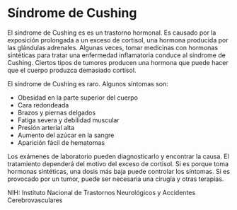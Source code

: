 Síndrome de Cushing
===================


El síndrome de Cushing es es un trastorno hormonal. Es causado por la exposición prolongada a un exceso de cortisol, una hormona producida por las glándulas adrenales. Algunas veces, tomar medicinas con hormonas sintéticas para tratar una enfermedad inflamatoria conduce al síndrome de Cushing. Ciertos tipos de tumores producen una hormona que puede hacer que el cuerpo produzca demasiado cortisol. 


El síndrome de Cushing es raro. Algunos síntomas son:


* Obesidad en la parte superior del cuerpo
* Cara redondeada
* Brazos y piernas delgados
* Fatiga severa y debilidad muscular
* Presión arterial alta
* Aumento del azúcar en la sangre
* Aparición fácil de hematomas


Los exámenes de laboratorio pueden diagnosticarlo y encontrar la causa. El tratamiento dependerá del motivo del exceso de cortisol. Si es porque toma hormonas sintéticas, una dosis más baja puede controlar los síntomas. Si es provocado por un tumor, puede ser necesaria una cirugía y otras terapias. 


NIH: Instituto Nacional de Trastornos Neurológicos y Accidentes Cerebrovasculares

